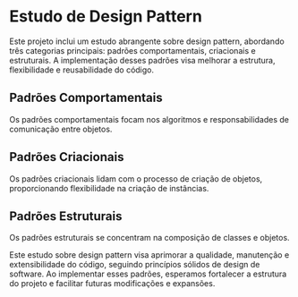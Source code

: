 # Estudo de Design Pattern

Este projeto inclui um estudo abrangente sobre design pattern, abordando três categorias principais: padrões comportamentais, criacionais e estruturais. A implementação desses padrões visa melhorar a estrutura, flexibilidade e reusabilidade do código.

## Padrões Comportamentais

Os padrões comportamentais focam nos algoritmos e responsabilidades de comunicação entre objetos. 

## Padrões Criacionais

Os padrões criacionais lidam com o processo de criação de objetos, proporcionando flexibilidade na criação de instâncias.

## Padrões Estruturais

Os padrões estruturais se concentram na composição de classes e objetos. 

Este estudo sobre design pattern visa aprimorar a qualidade, manutenção e extensibilidade do código, seguindo princípios sólidos de design de software. Ao implementar esses padrões, esperamos fortalecer a estrutura do projeto e facilitar futuras modificações e expansões.
